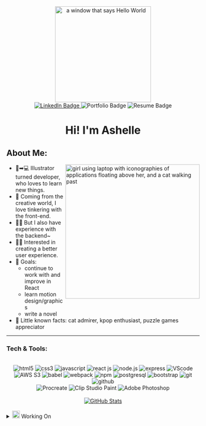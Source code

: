 <div id="header" align="center">
  <img src="https://media4.giphy.com/media/h408T6Y5GfmXBKW62l/giphy.gif" width="250" alt="a window that says Hello World"/>
</div>

<div id="badges" align="center">
  <a href="https://www.linkedin.com/in/ashelle-cancio/" target="_blank">
    <img src="https://img.shields.io/badge/LinkedIn-blue?style=for-the-badge&logo=linkedin&logoColor=white" alt="LinkedIn Badge"/>
  </a>
    <img src="https://img.shields.io/badge/Portfolio-blueviolet?style=for-the-badge&logoColor=white" alt="Portfolio Badge"/>
    <img src="https://img.shields.io/badge/Resume-lightgrey?style=for-the-badge&logoColor=white" alt="Resume Badge"/>
</div>

<h1 align="center">Hi! I'm Ashelle</h1>
<!-- <div align="center">
  <img src="https://i.imgur.com/WO0uk3E.jpg" width="600"/>
</div> -->

## About Me:

<img width="350" src="https://media.giphy.com/media/LMcB8XospGZO8UQq87/giphy.gif" align=right alt="girl using laptop with iconographies of applications floating above her, and a cat walking past">

- 🎨➡💻 Illustrator turned developer, who loves to learn new things.
- 🔧 Coming from the creative world, I love tinkering with the front-end.
- 🐱‍💻 But I also have experience with the backend~
- 💆‍♀️ Interested in creating a better user experience.
- 🥅 Goals:
  - continue to work with and improve in React
  - learn motion design/graphics
  - write a novel
- 🤍 Little known facts: cat admirer, kpop enthusiast, puzzle games appreciator
<hr>

### Tech & Tools:

<br>

<div class="tech" align=center>
  <img src="https://img.shields.io/badge/-HTML5-red?logo=html5&logoColor=white" alt="html5"/>
  <img src="https://img.shields.io/badge/-CSS3-blue?logo=css3&logoColor=white" alt="css3"/>
  <img src="https://img.shields.io/badge/-JavaScript-444?logo=javascript&logoColor=yellow" alt="javascript"/>
  <img src="https://img.shields.io/badge/-React-3c4156?logo=react&logoColor=61DAFB" alt="react js"/>
  <img src="https://img.shields.io/badge/-NODEJS-339933?logo=node.js&logoColor=white" alt="node.js"/>
  <img src="https://img.shields.io/badge/-EXPRESS-000?logo=express&logoColor=white" alt="express"/>
  <img src="https://img.shields.io/badge/-VSCode-007ACC?logo=visualstudiocode&logoColor=white" alt="VScode"/>
  <br>
  <img src="https://img.shields.io/badge/-AWS S3-000?logo=amazonaws&logoColor=DD8A2D" alt="AWS S3"/>
  <img src="https://img.shields.io/badge/-Babel-444?logo=babel&logoColor=yellow" alt="babel"/>
  <img src="https://img.shields.io/badge/-Webpack-2B3A42?logo=webpack&logoColor=8DD6F9" alt="webpack"/>
  <img src="https://img.shields.io/badge/-npm-BC432B?logo=npm&logoColor=white" alt="npm"/>
  <img src="https://img.shields.io/badge/-PostgreSQL-396EA3?logo=postgresql&logoColor=white" alt="postgresql"/>
  <img src="https://img.shields.io/badge/-Bootstrap-6440CE?logo=bootstrap&logoColor=white" alt="bootstrap"/>
  <img src="https://img.shields.io/badge/-Git-F05032?logo=git&logoColor=white" alt="git"/>
  <img src="https://img.shields.io/badge/-GitHub-000?logo=github&logoColor=white" alt="github"/>
  <br>
  <img src="https://img.shields.io/badge/-Procreate-DF62DB?logo=&logoColor=white" alt="Procreate"/>
  <img src="https://img.shields.io/badge/-Clip Studio Paint-ccc?logo=clipstudiopaint&logoColor=white" alt="Clip Studio Paint"/>
  <img src="https://img.shields.io/badge/-Adobe Photoshop-000?logo=adobephotoshop&logoColor=blue" alt="Adobe Photoshop"/>
</div>
<br>
<div align=center>
  <a href="https://github.com/anuraghazra/github-readme-stats">
    <img align="center" src="https://github-readme-stats.vercel.app/api?username=arcan9&hide=contribs,stars,issues&show_icons=true&count_private=true&theme=tokyonight" alt="GitHub Stats"/>
  </a>
</div>
<br>
<details>
<summary><img src="https://media4.giphy.com/media/9QBq5iaV6kB5m/giphy.gif" width="20" /> Working On</summary>
<br>
<div align=center>
<img src="https://github-readme-stats.vercel.app/api/pin/?username=arcan9&repo=nekkoh&theme=tokyonight" alt="Nekkoh full stack application">
</div>
</details>
